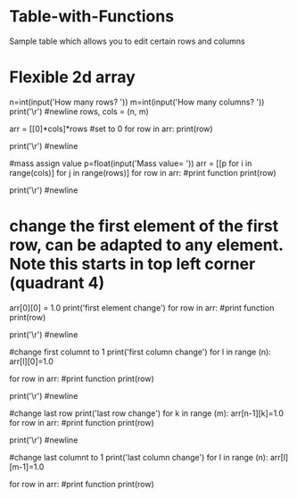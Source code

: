 # Table-with-Functions
Sample table which allows you to edit certain rows and columns

# Flexible 2d array
n=int(input('How many rows? '))
m=int(input('How many columns? '))
print('\r') #newline
rows, cols = (n, m) 
  
arr = [[0]*cols]*rows #set to 0
for row in arr: 
    print(row)

print('\r') #newline

#mass assign value
p=float(input('Mass value= '))
arr = [[p for i in range(cols)] for j in range(rows)]
for row in arr: #print function
    print(row) 

print('\r') #newline

# change the first element of the first row, can be adapted to any element. Note this starts in top left corner (quadrant 4)  
arr[0][0] = 1.0
print('first element change')
for row in arr: #print function
    print(row) 

print('\r') #newline

#change first columnt to 1
print('first column change')
for l in range (n): 
  arr[l][0]=1.0

for row in arr: #print function
    print(row) 

print('\r') #newline

#change last row
print('last row change')
for k in range (m): 
  arr[n-1][k]=1.0
for row in arr: #print function
    print(row) 

print('\r') #newline

#change last columnt to 1
print('last column change')
for l in range (n): 
  arr[l][m-1]=1.0

for row in arr: #print function
    print(row) 
